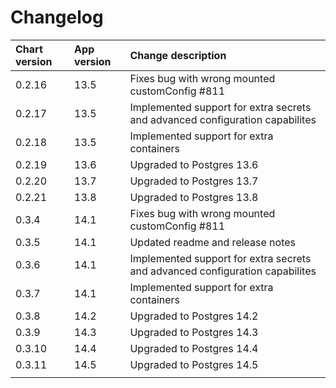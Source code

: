 # Changelog

| Chart version | App version | Change description |
| :------------ | :---------- | :----------------- |
| 0.2.16 | 13.5 | Fixes bug with wrong mounted customConfig #811 |
| 0.2.17 | 13.5 | Implemented support for extra secrets and advanced configuration capabilites |
| 0.2.18 | 13.5 | Implemented support for extra containers |
| 0.2.19 | 13.6 | Upgraded to Postgres 13.6 |
| 0.2.20 | 13.7 | Upgraded to Postgres 13.7 |
| 0.2.21 | 13.8 | Upgraded to Postgres 13.8 |
| 0.3.4 | 14.1 | Fixes bug with wrong mounted customConfig #811 |
| 0.3.5 | 14.1 | Updated readme and release notes |
| 0.3.6 | 14.1 | Implemented support for extra secrets and advanced configuration capabilites |
| 0.3.7 | 14.1 | Implemented support for extra containers |
| 0.3.8 | 14.2 | Upgraded to Postgres 14.2 |
| 0.3.9 | 14.3 | Upgraded to Postgres 14.3 |
| 0.3.10 | 14.4 | Upgraded to Postgres 14.4 |
| 0.3.11 | 14.5 | Upgraded to Postgres 14.5 |
| | | |
